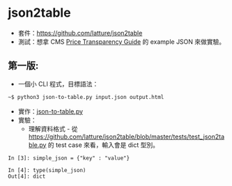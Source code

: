 # json2table

- 套件：https://github.com/latture/json2table
- 測試：想拿 CMS [Price Transparency Guide](https://github.com/CMSgov/price-transparency-guide.git) 的 example JSON 來做實驗。

## 第一版:

- 一個小 CLI 程式，目標語法：
```bash
~$ python3 json-to-table.py input.json output.html
```
- 實作：[json-to-table.py](json-to-table.py)
- 實驗：
    - 理解資料格式 - 從 https://github.com/latture/json2table/blob/master/tests/test_json2table.py 的 test case 來看，輸入會是 dict 型別。
```
In [3]: simple_json = {"key" : "value"}

In [4]: type(simple_json)
Out[4]: dict
```